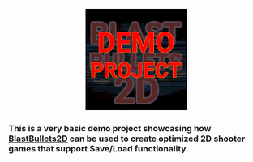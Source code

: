 <p align="center">
  <img src="https://raw.githubusercontent.com/nikoladevelops/demo-project-blast-bullets-2d/main/demo_project.png" alt="BlastBullets2D - Logo" width="200"/>
</p>

### This is a very basic demo project showcasing how [BlastBullets2D](https://github.com/nikoladevelops/godot-blast-bullets-2d) can be used to create optimized 2D shooter games that support Save/Load functionality
